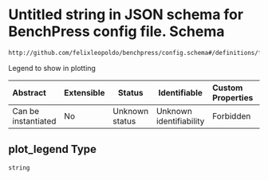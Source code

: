 # Untitled string in JSON schema for BenchPress config file. Schema

```txt
http://github.com/felixleopoldo/benchpress/config.schema#/definitions/fges/properties/plot_legend
```

Legend to show in plotting


| Abstract            | Extensible | Status         | Identifiable            | Custom Properties | Additional Properties | Access Restrictions | Defined In                                                               |
| :------------------ | ---------- | -------------- | ----------------------- | :---------------- | --------------------- | ------------------- | ------------------------------------------------------------------------ |
| Can be instantiated | No         | Unknown status | Unknown identifiability | Forbidden         | Allowed               | none                | [config.schema.json\*](../out/config.schema.json "open original schema") |

## plot_legend Type

`string`
